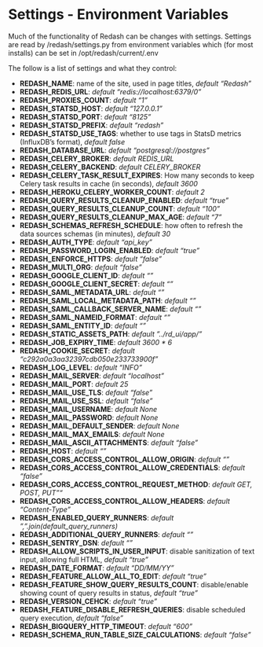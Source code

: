 # Settings - Environment Variables

Much of the functionality of Redash can be changes with settings. Settings are read by /redash/settings.py from environment variables which (for most installs) can be set in /opt/redash/current/.env

The follow is a list of settings and what they control:

* **REDASH_NAME**: name of the site, used in page titles, _default “Redash”_
* **REDASH_REDIS_URL**: _default “redis://localhost:6379/0”_
* **REDASH_PROXIES_COUNT**: _default “1”_
* **REDASH_STATSD_HOST**: _default “127.0.0.1”_
* **REDASH_STATSD_PORT**: _default “8125”_
* **REDASH_STATSD_PREFIX**: _default “redash”_
* **REDASH_STATSD_USE_TAGS**: whether to use tags in StatsD metrics (InfluxDB’s format), _default false_
* **REDASH_DATABASE_URL**: _default “postgresql://postgres”_
* **REDASH_CELERY_BROKER**: _default REDIS_URL_
* **REDASH_CELERY_BACKEND**: _default CELERY_BROKER_
* **REDASH_CELERY_TASK_RESULT_EXPIRES**: How many seconds to keep Celery task results in cache (in seconds), _default 3600_
* **REDASH_HEROKU_CELERY_WORKER_COUNT**: _default 2_
* **REDASH_QUERY_RESULTS_CLEANUP_ENABLED**: _default “true”_
* **REDASH_QUERY_RESULTS_CLEANUP_COUNT**: _default “100”_
* **REDASH_QUERY_RESULTS_CLEANUP_MAX_AGE**: _default “7”_
* **REDASH_SCHEMAS_REFRESH_SCHEDULE**: how often to refresh the data sources schemas (in minutes), _default 30_
* **REDASH_AUTH_TYPE**: _default “api_key”_
* **REDASH_PASSWORD_LOGIN_ENABLED**: _default “true”_
* **REDASH_ENFORCE_HTTPS**: _default “false”_
* **REDASH_MULTI_ORG**: _default “false”_
* **REDASH_GOOGLE_CLIENT_ID**: _default “”_
* **REDASH_GOOGLE_CLIENT_SECRET**: _default “”_
* **REDASH_SAML_METADATA_URL**: _default “”_
* **REDASH_SAML_LOCAL_METADATA_PATH**: _default “”_
* **REDASH_SAML_CALLBACK_SERVER_NAME**: _default “”_
* **REDASH_SAML_NAMEID_FORMAT**: _default “”_
* **REDASH_SAML_ENTITY_ID**: _default “”_
* **REDASH_STATIC_ASSETS_PATH**: _default ”../rd_ui/app/”_
* **REDASH_JOB_EXPIRY_TIME**: _default 3600 * 6_
* **REDASH_COOKIE_SECRET**: _default “c292a0a3aa32397cdb050e233733900f”_
* **REDASH_LOG_LEVEL**: _default “INFO”_
* **REDASH_MAIL_SERVER**: _default “localhost”_
* **REDASH_MAIL_PORT**: _default 25_
* **REDASH_MAIL_USE_TLS**: _default “false”_
* **REDASH_MAIL_USE_SSL**: _default “false”_
* **REDASH_MAIL_USERNAME**: _default None_
* **REDASH_MAIL_PASSWORD**: _default None_
* **REDASH_MAIL_DEFAULT_SENDER**: _default None_
* **REDASH_MAIL_MAX_EMAILS**: _default None_
* **REDASH_MAIL_ASCII_ATTACHMENTS**: _default “false”_
* **REDASH_HOST**: _default “”_
* **REDASH_CORS_ACCESS_CONTROL_ALLOW_ORIGIN**: _default “”_
* **REDASH_CORS_ACCESS_CONTROL_ALLOW_CREDENTIALS**: _default “false”_
* **REDASH_CORS_ACCESS_CONTROL_REQUEST_METHOD**: _default GET, POST, PUT”“_
* **REDASH_CORS_ACCESS_CONTROL_ALLOW_HEADERS**: _default “Content-Type”_
* **REDASH_ENABLED_QUERY_RUNNERS**: _default ”,”.join(default_query_runners)_
* **REDASH_ADDITIONAL_QUERY_RUNNERS**: _default “”_
* **REDASH_SENTRY_DSN**: _default “”_
* **REDASH_ALLOW_SCRIPTS_IN_USER_INPUT**: disable sanitization of text input, allowing full HTML, _default “true”_
* **REDASH_DATE_FORMAT**: _default “DD/MM/YY”_
* **REDASH_FEATURE_ALLOW_ALL_TO_EDIT**: _default “true”_
* **REDASH_FEATURE_SHOW_QUERY_RESULTS_COUNT**: disable/enable showing count of query results in status, _default “true”_
* **REDASH_VERSION_CEHCK**: _default “true”_
* **REDASH_FEATURE_DISABLE_REFRESH_QUERIES**: disable scheduled query execution, _default “false”_
* **REDASH_BIGQUERY_HTTP_TIMEOUT**: _default “600”_
* **REDASH_SCHEMA_RUN_TABLE_SIZE_CALCULATIONS**: _default “false”_

